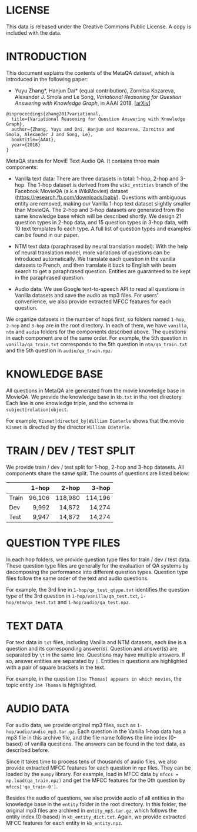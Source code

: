 LICENSE
=======

This data is released under the Creative Commons Public License. A copy is included with the data.


INTRODUCTION
============

This document explains the contents of the MetaQA dataset, which is introduced in the following paper:

* Yuyu Zhang\*, Hanjun Dai\* (equal contribution), Zornitsa Kozareva, Alexander J. Smola and Le Song, *Variational Reasoning for Question Answering with Knowledge Graph*, in AAAI 2018. [[arXiv](https://arxiv.org/abs/1709.04071)]

```
@inproceedings{zhang2017variational,
  title={Variational Reasoning for Question Answering with Knowledge Graph},
  author={Zhang, Yuyu and Dai, Hanjun and Kozareva, Zornitsa and Smola, Alexander J and Song, Le},
  booktitle={AAAI},
  year={2018}
}
```

MetaQA stands for MoviE Text Audio QA. It contains three main components:

* Vanilla text data: There are three datasets in total: 1-hop, 2-hop and 3-hop. The 1-hop dataset is derived from the `wiki_entities` branch of the Facebook MovieQA (a.k.a WikiMovies) dataset (https://research.fb.com/downloads/babi/). Questions with ambiguous entity are removed, making our Vanilla 1-hop text dataset slightly smaller than MovieQA. The 2-hop and 3-hop datasets are generated from the same knowledge base which will be described shortly. We design 21 question types in 2-hop data, and 15 question types in 3-hop data, with 10 text templates fo each type. A full list of question types and examples can be found in our paper.

* NTM text data (paraphrased by neural translation model): With the help of neural translation model, more variations of questions can be introduced automatically. We translate each question in the vanilla datasets to French, and then translate it back to English with beam search to get a paraphrased question. Entities are guaranteed to be kept in the paraphrased question.

* Audio data: We use Google text-to-speech API to read all questions in Vanilla datasets and save the audio as mp3 files. For users' convenience, we also provide extracted MFCC features for each question.

We organize datasets in the number of hops first, so folders named `1-hop`, `2-hop` and `3-hop` are in the root directory. In each of them, we have `vanilla`, `ntm` and `audio` folders for the components described above. The questions in each component are of the same order. For example, the 5th question in `vanilla/qa_train.txt` corresponds to the 5th question in `ntm/qa_train.txt` and the 5th question in `audio/qa_train.npz`.


KNOWLEDGE BASE
==============

All questions in MetaQA are generated from the movie knowledge base in MovieQA. We provide the knowledge base in `kb.txt` in the root directory. Each line is one knowledge triple, and the schema is `subject|relation|object`.

For example, `Kismet|directed_by|William Dieterle` shows that the movie `Kismet` is directed by the director `William Dieterle`.


TRAIN / DEV / TEST SPLIT
========================

We provide train / dev / test split for 1-hop, 2-hop and 3-hop datasets. All components share the same split. The counts of questions are listed below:

|       |  1-hop |   2-hop |   3-hop |
|-------|-------:|--------:|--------:|
| Train | 96,106 | 118,980 | 114,196 |
| Dev   |  9,992 |  14,872 |  14,274 |
| Test  |  9,947 |  14,872 |  14,274 |


QUESTION TYPE FILES
===================

In each hop folders, we provide question type files for train / dev / test data. These question type files are generally for the evaluation of QA systems by decomposing the performance into different question types. Question type files follow the same order of the text and audio questions.

For example, the 3rd line in `1-hop/qa_test_qtype.txt` identifies the question type of the 3rd question in `1-hop/vanilla/qa_test.txt`, `1-hop/ntm/qa_test.txt` and `1-hop/audio/qa_test.npz`.


TEXT DATA
=========

For text data in `txt` files, including Vanilla and NTM datasets, each line is a question and its corresponding answer(s). Question and answer(s) are separated by `\t` in the same line. Questions may have multiple answers. If so, answer entities are separated by `|`. Entities in questions are highlighted with a pair of square brackets in the text.

For example, in the question `[Joe Thomas] appears in which movies`, the topic entity `Joe Thomas` is highlighted.


AUDIO DATA
==========

For audio data, we provide original mp3 files, such as `1-hop/audio/audio_mp3.tar.gz`. Each question in the Vanilla 1-hop data has a mp3 file in this archive file, and the file name follows the line index (0-based) of vanilla questions. The answers can be found in the text data, as described before.

Since it takes time to process tens of thousands of audio files, we also provide extracted MFCC features for each question in `npz` files. They can be loaded by the `numpy` library. For example, load in MFCC data by `mfccs = np.load(qa_train.npz)` and get the MFCC features for the 0th question by `mfccs['qa_train-0']`.

Besides the audio of questions, we also provide audio of all entities in the knowledge base in the `entity` folder in the root directory. In this folder, the original mp3 files are archived in `entity_mp3.tar.gz`, which follows the entity index (0-based) in `kb_entity_dict.txt`. Again, we provide extracted MFCC features for each entity in `kb_entity.npz`.
